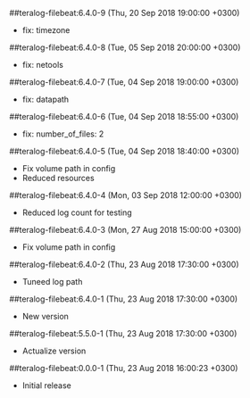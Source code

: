 ##teralog-filebeat:6.4.0-9 (Thu, 20 Sep 2018 19:00:00 +0300)

  * fix: timezone

##teralog-filebeat:6.4.0-8 (Tue, 05 Sep 2018 20:00:00 +0300)

  * fix: netools

##teralog-filebeat:6.4.0-7 (Tue, 04 Sep 2018 19:00:00 +0300)

  * fix: datapath

##teralog-filebeat:6.4.0-6 (Tue, 04 Sep 2018 18:55:00 +0300)

  * fix: number_of_files: 2

##teralog-filebeat:6.4.0-5 (Tue, 04 Sep 2018 18:40:00 +0300)

  * Fix volume path in config
  * Reduced resources

##teralog-filebeat:6.4.0-4 (Mon, 03 Sep 2018 12:00:00 +0300)

  * Reduced log count for testing

##teralog-filebeat:6.4.0-3 (Mon, 27 Aug 2018 15:00:00 +0300)

  * Fix volume path in config

##teralog-filebeat:6.4.0-2 (Thu, 23 Aug 2018 17:30:00 +0300)

  * Tuneed log path

##teralog-filebeat:6.4.0-1 (Thu, 23 Aug 2018 17:30:00 +0300)

  * New version

##teralog-filebeat:5.5.0-1 (Thu, 23 Aug 2018 17:30:00 +0300)

  * Actualize version

##teralog-filebeat:0.0.0-1 (Thu, 23 Aug 2018 16:00:23 +0300)

  * Initial release

